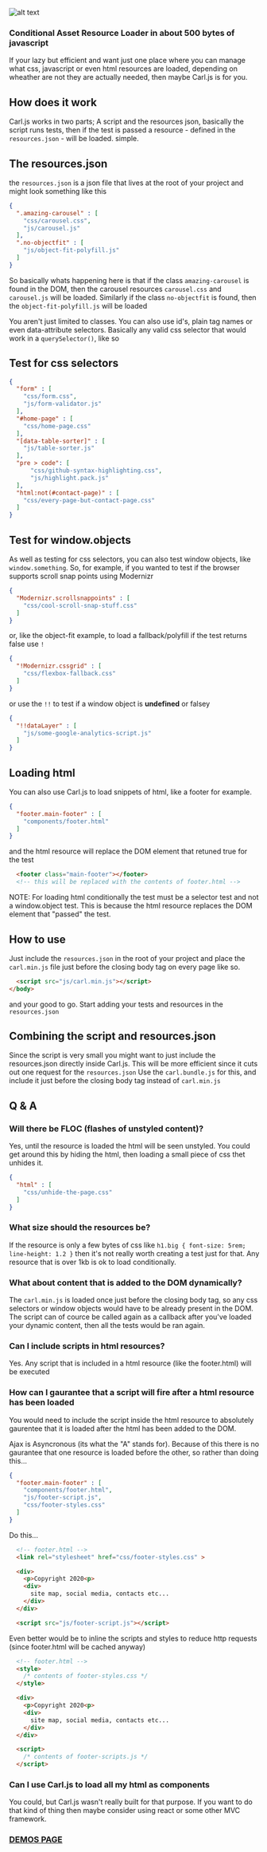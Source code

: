 ![alt text](https://github.com/Paul-Browne/carl.js/blob/master/demo/images/carljs-small.png "Carl.js logo")

### Conditional Asset Resource Loader in about 500 bytes of javascript

If your lazy but efficient and want just one place where you can manage what css, javascript or even html resources are loaded, depending on wheather are not they are actually needed, then maybe Carl.js is for you.

## How does it work

Carl.js works in two parts; A script and the resources json, basically the script runs tests, then if the test is passed a resource - defined in the `resources.json` - will be loaded. simple.

## The resources.json

the `resources.json` is a json file that lives at the root of your project and might look something like this

```json
{
  ".amazing-carousel" : [
    "css/carousel.css",
    "js/carousel.js"
  ],
  ".no-objectfit" : [
    "js/object-fit-polyfill.js"
  ]
}
```

So basically whats happening here is that if the class `amazing-carousel` is found in the DOM, then the carousel resources `carousel.css` and `carousel.js` will be loaded. Similarly if the class `no-objectfit` is found, then the `object-fit-polyfill.js` will be loaded

You aren't just limited to classes. You can also use id's, plain tag names or even data-attribute selectors. Basically any valid css selector that would work in a `querySelector()`, like so

## Test for css selectors

```json
{
  "form" : [
    "css/form.css",
    "js/form-validator.js"
  ],
  "#home-page" : [
    "css/home-page.css"
  ],
  "[data-table-sorter]" : [
    "js/table-sorter.js"
  ],
  "pre > code": [
      "css/github-syntax-highlighting.css",
      "js/highlight.pack.js"
  ],
  "html:not(#contact-page)" : [
    "css/every-page-but-contact-page.css"
  ]
}
```

## Test for window.objects

As well as testing for css selectors, you can also test window objects, like `window.something`. So, for example, if you wanted to test if the browser supports scroll snap points using Modernizr

```json
{
  "Modernizr.scrollsnappoints" : [
    "css/cool-scroll-snap-stuff.css"
  ]
}
```

or, like the object-fit example, to load a fallback/polyfill if the test returns false use `!`

```json
{
  "!Modernizr.cssgrid" : [
    "css/flexbox-fallback.css"
  ]
}
```

or use the `!!` to test if a window object is **undefined** or falsey

```json
{
  "!!dataLayer" : [
    "js/some-google-analytics-script.js"
  ]
}
```

## Loading html 

You can also use Carl.js to load snippets of html, like a footer for example.

```json
{
  "footer.main-footer" : [
    "components/footer.html"
  ]
}
```

and the html resource will replace the DOM element that retuned true for the test

```html
  <footer class="main-footer"></footer>
  <!-- this will be replaced with the contents of footer.html -->
```

NOTE: For loading html conditionally the test must be a selector test and not a window.object test. This is because the html resource replaces the DOM element that "passed" the test.

## How to use

Just include the `resources.json` in the root of your project and place the `carl.min.js` file just before the closing body tag on every page like so.

```html
  <script src="js/carl.min.js"></script>
</body>
```

and your good to go. Start adding your tests and resources in the `resources.json`

## Combining the script and resources.json 

Since the script is very small you might want to just include the resources.json directly inside Carl.js. This will be more efficient since it cuts out one request for the `resources.json` Use the `carl.bundle.js` for this, and include it just before the closing body tag instead of `carl.min.js`

## Q & A

### Will there be FLOC (flashes of unstyled content)?
Yes, until the resource is loaded the html will be seen unstyled. You could get around this by hiding the html, then loading a small piece of css thet unhides it.

```json
{
  "html" : [
    "css/unhide-the-page.css"
  ]
}
```

### What size should the resources be?
If the resource is only a few bytes of css like `h1.big { font-size: 5rem; line-height: 1.2 }` then it's not really worth creating a test just for that. Any resource that is over 1kb is ok to load conditionally.

### What about content that is added to the DOM dynamically?
The `carl.min.js` is loaded once just before the closing body tag, so any css selectors or window objects would have to be already present in the DOM. The script can of cource be called again as a callback after you've loaded your dynamic content, then all the tests would be ran again.

### Can I include scripts in html resources?
Yes. Any script that is included in a html resource (like the footer.html) will be executed

### How can I gaurantee that a script will fire after a html resource has been loaded
You would need to include the script inside the html resource to absolutely gaurentee that it is loaded after the html has been added to the DOM.

Ajax is Asyncronous (its what the "A" stands for). Because of this there is no gaurantee that one resource is loaded before the other, so rather than doing this...

```json
{
  "footer.main-footer" : [
    "components/footer.html",
    "js/footer-script.js",
    "css/footer-styles.css"
  ]
}
```

Do this...

```html
  <!-- footer.html -->
  <link rel="stylesheet" href="css/footer-styles.css" >

  <div>
    <p>Copyright 2020<p>
    <div>
      site map, social media, contacts etc...
    </div>      
  </div>

  <script src="js/footer-script.js"></script>
```

Even better would be to inline the scripts and styles to reduce http requests (since footer.html will be cached anyway)

```html
  <!-- footer.html -->
  <style>
    /* contents of footer-styles.css */
  </style>

  <div>
    <p>Copyright 2020<p>
    <div>
      site map, social media, contacts etc...
    </div>      
  </div>

  <script>
    /* contents of footer-scripts.js */
  </script>
```

### Can I use Carl.js to load all my html as components
You could, but Carl.js wasn't really built for that purpose. If you want to do that kind of thing then maybe consider using react or some other MVC framework.

### [DEMOS PAGE](https://github.com/Paul-Browne/carl/tree/master/demo)
